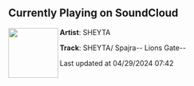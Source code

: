 ## Currently Playing on SoundCloud

[<img align="left" width="100" src="https://i1.sndcdn.com/artworks-KzzliotHCtdoJcKH-irorew-t500x500.jpg">](https://soundcloud.com/sheytamusic/sheyta-spajra-lions-gatej)

**Artist**: SHEYTA 

**Track**: SHEYTA/ Spajra-- Lions Gate--

Last updated at 04/29/2024 07:42

